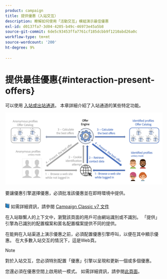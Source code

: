 ```yaml
---
product: campaign
title: 提供優惠（入站交互）
description: 瞭解如何使用「活動交互」模組演示最佳優惠
exl-id: d0137fa7-3d04-4205-b49c-46973e45a5b8
source-git-commit: 6de5c93453ffa7761cf185dcbb9f1210abd26a0c
workflow-type: tm+mt
source-wordcount: '200'
ht-degree: 9%

---
```


# 提供最佳優惠{#interaction-present-offers}

可以使用 [入站或出站通道](interaction-architecture.md#interaction-types)。 本章詳細介紹了入站通道的某些特定功能。

![](assets/inbound-interactions.png)

要讓優惠引擎選擇優惠，必須批准該優惠並在即時環境中提供。

![](../assets/do-not-localize/book.png) 如需詳細資訊，請參閱 [Campaign Classic v7 文件](https://experienceleague.adobe.com/docs/campaign-classic/using/managing-offers/managing-an-offer-catalog/approving-and-activating-an-offer.html?lang=en#approving-offer-content)

在入站聯繫人的上下文中，瀏覽該頁面的用戶可由網站識別或不識別。 「提供」引擎為已識別的配置檔案和匿名配置檔案提供不同的提供。

在能夠在入站渠道上演示優惠之前，必須配置優惠引擎呼叫，以便在其中顯示優惠。 在大多數入站交互的情況下，這是Web頁。

>[!NOTE]
>
>對於入站交互，您必須特別配置「優惠」引擎以呈現和更新一個或多個優惠。
>
>您還必須在優惠空間上啟用統一模式。 如需詳細資訊，請參閱[此頁面](interaction-offer-spaces.md)。
